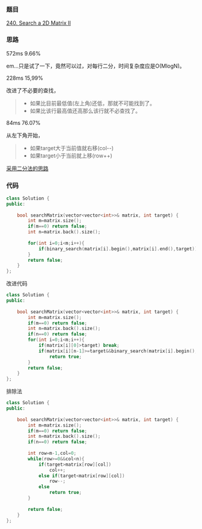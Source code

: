 ### 题目
[240. Search a 2D Matrix II](https://leetcode-cn.com/problems/search-a-2d-matrix-ii/submissions/)
### 思路
572ms 9.66% 

em...只是试了一下，竟然可以过，对每行二分，时间复杂度应是O(MlogN)。

228ms 15,99%

改进了不必要的查找，
> + 如果比目前最低值(左上角)还低，那就不可能找到了。
> + 如果比该行最高值还高那么该行就不必查找了。

84ms 76.07%

从左下角开始，
> + 如果target大于当前值就右移(col--)
> + 如果target小于当前就上移(row++)

[采用二分法的思路](https://leetcode-cn.com/problems/search-a-2d-matrix-ii/solution/python3ti-jiao-zhong-ji-bai-liao-9848-de-yong-hu-b)
### 代码
```c++
class Solution {
public:
    
    bool searchMatrix(vector<vector<int>>& matrix, int target) {
        int m=matrix.size();
        if(m==0) return false;
        int n=matrix.back().size();
        
        for(int i=0;i<m;i++){
            if(binary_search(matrix[i].begin(),matrix[i].end(),target))return true;
        }
        return false;
    }
};
```
改进代码
```c++
class Solution {
public:
    
    bool searchMatrix(vector<vector<int>>& matrix, int target) {
        int m=matrix.size();
        if(m==0) return false;
        int n=matrix.back().size();
        if(n==0) return false;
        for(int i=0;i<m;i++){
            if(matrix[i][0]>target) break;
            if(matrix[i][n-1]>=target&&binary_search(matrix[i].begin(),matrix[i].end(),target))
                return true;
        }
        return false;
    }
};

```
排除法
```c++
class Solution {
public:
    
    bool searchMatrix(vector<vector<int>>& matrix, int target) {
        int m=matrix.size();
        if(m==0) return false;
        int n=matrix.back().size();
        if(n==0) return false;
        
        int row=m-1,col=0;
        while(row>=0&&col<n){
            if(target>matrix[row][col])
                col++;
            else if(target<matrix[row][col])
                row--;
            else
                return true;
        }
        
        return false;
    }
};

```
